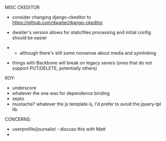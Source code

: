MISC
CKEDITOR
- consider changing django-ckeditor to https://github.com/dwaiter/django-ckeditor
- dwaiter's version allows for staticfiles processing and initial config should be easier
- - although there's still some nonsense about media and symlinking

- things with Backbone will break on legacy severs (ones that do not support PUT/DELETE, potentially others)

ROY:
- underscore
- whatever the one was for dependence binding
- zepto
- mustache? whatever the js template is, I'd prefer to avoid the jquery-tpl lib

CONCERNS:
- userprofile/journalist - discuss this with Matt
- 